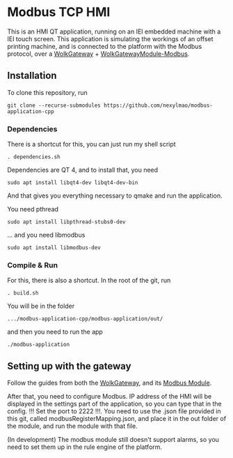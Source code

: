 # Modbus TCP HMI

This is an HMI QT application, running on an IEI embedded machine with a IEI touch screen.
This application is simulating the workings of an offset printing machine, and is connected
to the platform with the Modbus protocol, over a [WolkGateway](https://github.com/wolkabout/WolkGateway) + [WolkGatewayModule-Modbus](https://github.com/wolkabout/WolkGatewayModule-Modbus).

## Installation

To clone this repository, run
```
git clone --recurse-submodules https://github.com/nexylmao/modbus-application-cpp
```

### Dependencies

There is a shortcut for this, you can just run my shell script
```
. dependencies.sh
```

Dependencies are QT 4, and to install that, you need
```
sudo apt install libqt4-dev libqt4-dev-bin
```
And that gives you everything necessary to qmake and run the application.

You need pthread
```
sudo apt install libpthread-stubs0-dev
```

... and you need libmodbus
```
sudo apt install libmodbus-dev
```

### Compile & Run

For this, there is also a shortcut. In the root of the git, run
```
. build.sh
```

You will be in the folder
```
.../modbus-application-cpp/modbus-application/out/
```

and then you need to run the app
```
./modbus-application
```

## Setting up with the gateway

Follow the guides from both the [WolkGateway](https://github.com/wolkabout/WolkGateway), and its [Modbus Module](https://github.com/wolkabout/WolkGatewayModule-Modbus).

After that, you need to configure Modbus. IP address of the HMI will be displayed in the settings part of the application, so you can type that in the config. 
!!! Set the port to 2222 !!!.
You need to use the .json file provided in this git, called modbusRegisterMapping.json, and place it in the out folder of the module, and run the module with that file.

(In development)
The modbus module still doesn't support alarms, so you need to set them up in the rule engine of the platform.
